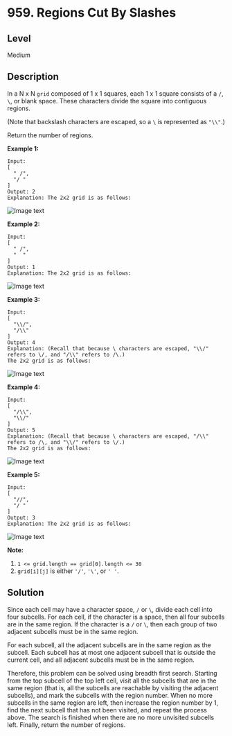 # 959. Regions Cut By Slashes
## Level
Medium

## Description
In a N x N `grid` composed of 1 x 1 squares, each 1 x 1 square consists of a `/`, `\`, or blank space. These characters divide the square into contiguous regions.

(Note that backslash characters are escaped, so a `\` is represented as `"\\"`.)

Return the number of regions.

**Example 1:**
```
Input:
[
  " /",
  "/ "
]
Output: 2
Explanation: The 2x2 grid is as follows:
```
![Image text](https://assets.leetcode.com/uploads/2018/12/15/1.png)

**Example 2:**
```
Input:
[
  " /",
  "  "
]
Output: 1
Explanation: The 2x2 grid is as follows:
```
![Image text](https://assets.leetcode.com/uploads/2018/12/15/2.png)

**Example 3:**
```
Input:
[
  "\\/",
  "/\\"
]
Output: 4
Explanation: (Recall that because \ characters are escaped, "\\/" refers to \/, and "/\\" refers to /\.)
The 2x2 grid is as follows:
```
![Image text](https://assets.leetcode.com/uploads/2018/12/15/3.png)

**Example 4:**
```
Input:
[
  "/\\",
  "\\/"
]
Output: 5
Explanation: (Recall that because \ characters are escaped, "/\\" refers to /\, and "\\/" refers to \/.)
The 2x2 grid is as follows:
```
![Image text](https://assets.leetcode.com/uploads/2018/12/15/4.png)

**Example 5:**
```
Input:
[
  "//",
  "/ "
]
Output: 3
Explanation: The 2x2 grid is as follows:
```
![Image text](https://assets.leetcode.com/uploads/2018/12/15/5.png)

**Note:**

1. `1 <= grid.length == grid[0].length <= 30`
2. `grid[i][j]` is either `'/'`, `'\'`, or `' '`.

## Solution
Since each cell may have a character space, `/` or `\`, divide each cell into four subcells. For each cell, if the character is a space, then all four subcells are in the same region. If the character is a `/` or `\`, then each group of two adjacent subcells must be in the same region.

For each subcell, all the adjacent subcells are in the same region as the subcell. Each subcell has at most one adjacent subcell that is outside the current cell, and all adjacent subcells must be in the same region.

Therefore, this problem can be solved using breadth first search. Starting from the top subcell of the top left cell, visit all the subcells that are in the same region (that is, all the subcells are reachable by visiting the adjacent subcells), and mark the subcells with the region number. When no more subcells in the same region are left, then increase the region number by 1, find the next subcell that has not been visited, and repeat the process above. The search is finished when there are no more unvisited subcells left. Finally, return the number of regions.
